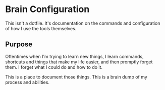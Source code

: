 # Brain Configuration

This isn't a dotfile.  It's documentation on the commands
and configuration of how I use the tools themselves.  

## Purpose

Oftentimes when I'm trying to learn new things, I learn commands, shortcuts and things that make my life easier, and then promptly forget them.  I forget what I could do and how to do it.  

This is a place to document those things.  This is a brain dump of my process and abilities.  
